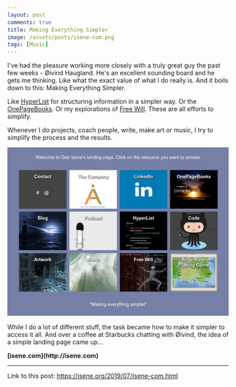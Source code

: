 ```yaml
---
layout: post
comments: true
title: Making Everything Simpler
image: /assets/posts/isene-com.png
tags: [Music]
---
```


I've had the pleasure working more closely with a truly great guy the past few weeks - Øivind Haugland. He's an excellent sounding board and he gets me thinking. Like what the exact value of what I do really is. And it boils down to this: Making Everything Simpler.

Like [HyperList](https://isene.org/hyperlist) for structuring information in a simpler way. Or the [OnePageBooks](https://isene.org/onepagebooks). Or my explorations of [Free Will](https://isene.org/freewill). These are all efforts to simplify.

Whenever I do projects, coach people, write, make art or music, I try to simplify the process and the results.

![](/assets/posts/isene-com.png)

While I do a lot of different stuff, the task became how to make it simpler to access it all. And over a coffee at Starbucks chatting with Øivind, the idea of a simple landing page came up... 

<b>
[isene.com](http://isene.com)
</b>

---
Link to this post: <https://isene.org/2019/07/Isene-com.html>
